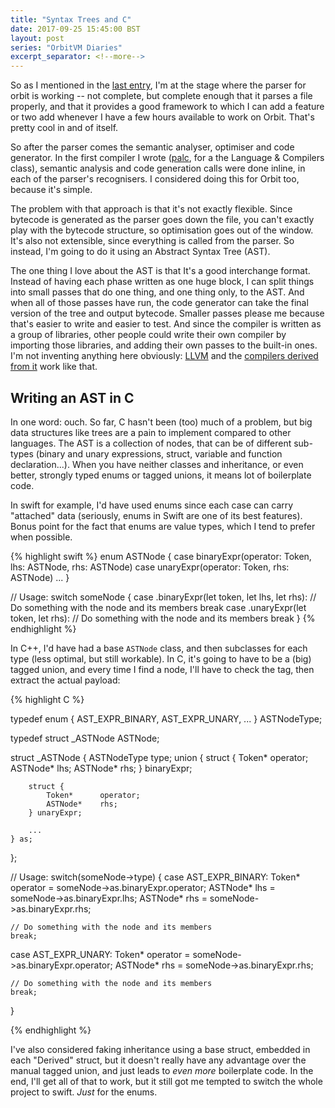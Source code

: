 ```yaml
---
title: "Syntax Trees and C"
date: 2017-09-25 15:45:00 BST
layout: post
series: "OrbitVM Diaries"
excerpt_separator: <!--more-->
---
```


So as I mentioned in the [last entry][1], I'm at the stage where the parser for
orbit is working -- not complete, but complete enough that it parses a file
properly, and that it provides a good framework to which I can add a feature or
two add whenever I have a few hours available to work on Orbit. That's pretty
cool in and of itself.

So after the parser comes the semantic analyser, optimiser and code generator.
In the first compiler I wrote ([palc][2], for a the Language & Compilers class),
semantic analysis and code generation calls were done inline, in each of the
parser's recognisers. I considered doing this for Orbit too, because it's
simple.

The problem with that approach is that it's not exactly flexible. Since bytecode
is generated as the parser goes down the file, you can't exactly play with the
bytecode structure, so optimisation goes out of the window. It's also not
extensible, since everything is called from the parser. So instead, I'm going
to do it using an Abstract Syntax Tree (AST).

<!--more-->

The one thing I love about the AST is that It's a good interchange format.
Instead of having each phase written as one huge block, I can split things into
small passes that do one thing, and one thing only, to the AST. And when all
of those passes have run, the code generator can take the final version of
the tree and output bytecode. Smaller passes please me because that's easier
to write and easier to test. And since the compiler is written as a group of
libraries, other people could write their own compiler by importing those
libraries, and adding their own passes to the built-in ones. I'm not inventing
anything here obviously: [LLVM][3] and the [compilers derived from it][4]
work like that.

## Writing an AST in C

In one word: ouch. So far, C hasn't been (too) much of a problem, but big data
structures like trees are a pain to implement compared to other languages. The
AST is a collection of nodes, that can be of different sub-types (binary and
unary expressions, struct, variable and function declaration...). When you have
neither classes and inheritance, or even better, strongly typed enums or tagged
unions, it means lot of boilerplate code.

In swift for example, I'd have used enums since each case can carry "attached"
data (seriously, enums in Swift are one of its best features). Bonus point for
the fact that enums are value types, which I tend to prefer when possible.

{% highlight swift %}
enum ASTNode {
    case binaryExpr(operator: Token, lhs: ASTNode, rhs: ASTNode)
    case unaryExpr(operator: Token, rhs: ASTNode)
    ...
}

// Usage:
switch someNode {
case .binaryExpr(let token, let lhs, let rhs):
    // Do something with the node and its members
    break
case .unaryExpr(let token, let rhs):
    // Do something with the node and its members
    break
}
{% endhighlight %}

In C++, I'd have had a base `ASTNode` class, and then subclasses for each type
(less optimal, but still workable). In C, it's going to have to be a (big)
tagged union, and every time I find a node, I'll have to check the tag, then
extract the actual payload:

{% highlight C %}

typedef enum {
    AST_EXPR_BINARY,
    AST_EXPR_UNARY,
    ...
} ASTNodeType;

typedef struct _ASTNode ASTNode;

struct _ASTNode {
    ASTNodeType         type;
    union {
        struct {
            Token*      operator;
            ASTNode*    lhs;
            ASTNode*    rhs;
        } binaryExpr;
        
        struct {
            Token*      operator;
            ASTNode*    rhs;
        } unaryExpr;
        
        ...
    } as;
};

// Usage:
switch(someNode->type) {
case AST_EXPR_BINARY:
    Token* operator = someNode->as.binaryExpr.operator;
    ASTNode* lhs = someNode->as.binaryExpr.lhs;
    ASTNode* rhs = someNode->as.binaryExpr.rhs;
    
    // Do something with the node and its members
    break;

case AST_EXPR_UNARY:
    Token* operator = someNode->as.binaryExpr.operator;
    ASTNode* rhs = someNode->as.binaryExpr.rhs;
    
    // Do something with the node and its members
    break;
}

{% endhighlight %}

I've also considered faking inheritance using a base struct, embedded in each
"Derived" struct, but it doesn't really have any advantage over the manual
tagged union, and just leads to *even more* boilerplate code. In the end, I'll
get all of that to work, but it still got me tempted to switch the whole project
to swift. *Just* for the enums.

 [1]: https://amyparent.com/blog/orbitvm-diary-6
 [2]: https://github.com/amyinorbit/palc
 [3]: https://llvm.org
 [4]: https://github.com/apple/swift
